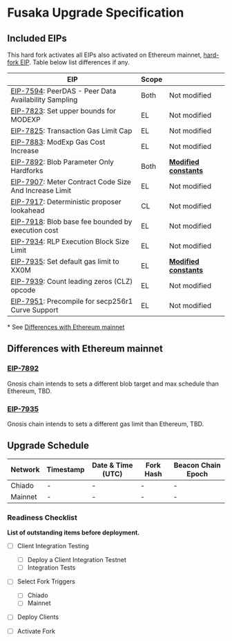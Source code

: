 # Fusaka Upgrade Specification

## Included EIPs

This hard fork activates all EIPs also activated on Ethereum mainnet, [hard-fork EIP](https://eips.ethereum.org/EIPS/eip-7607).
Table below list differences if any.

| EIP | Scope |   |
| - | - | - |
| [EIP-7594](https://eips.ethereum.org/EIPS/eip-7594): PeerDAS - Peer Data Availability Sampling   | Both | Not modified
| [EIP-7823](https://eips.ethereum.org/EIPS/eip-7823): Set upper bounds for MODEXP                 | EL   | Not modified
| [EIP-7825](https://eips.ethereum.org/EIPS/eip-7825): Transaction Gas Limit Cap                   | EL   | Not modified
| [EIP-7883](https://eips.ethereum.org/EIPS/eip-7883): ModExp Gas Cost Increase                    | EL   | Not modified
| [EIP-7892](https://eips.ethereum.org/EIPS/eip-7892): Blob Parameter Only Hardforks               | Both | [**Modified constants**](#eip-7892)
| [EIP-7907](https://eips.ethereum.org/EIPS/eip-7907): Meter Contract Code Size And Increase Limit | EL   | Not modified
| [EIP-7917](https://eips.ethereum.org/EIPS/eip-7917): Deterministic proposer lookahead            | CL   | Not modified
| [EIP-7918](https://eips.ethereum.org/EIPS/eip-7918): Blob base fee bounded by execution cost     | EL   | Not modified
| [EIP-7934](https://eips.ethereum.org/EIPS/eip-7934): RLP Execution Block Size Limit              | EL   | Not modified
| [EIP-7935](https://eips.ethereum.org/EIPS/eip-7935): Set default gas limit to XX0M               | EL   | [**Modified constants**](#eip-7935)
| [EIP-7939](https://eips.ethereum.org/EIPS/eip-7939): Count leading zeros (CLZ) opcode            | EL   | Not modified
| [EIP-7951](https://eips.ethereum.org/EIPS/eip-7951): Precompile for secp256r1 Curve Support      | EL   | Not modified

\* See [Differences with Ethereum mainnet](#differences-with-ethereum-mainnet)


## Differences with Ethereum mainnet

### [EIP-7892](https://eips.ethereum.org/EIPS/eip-7892)

Gnosis chain intends to sets a different blob target and max schedule than Ethereum, TBD.

### [EIP-7935](https://eips.ethereum.org/EIPS/eip-7935)

Gnosis chain intends to sets a different gas limit than Ethereum, TBD.

## Upgrade Schedule

| Network | Timestamp    | Date & Time (UTC)             | Fork Hash  | Beacon Chain Epoch |
| ------- | ------------ | ----------------------------- | ---------- | ------------------ |
| Chiado  | -            | -                             | -          | -                  |
| Mainnet | -            | -                             | -          | -                  |

### Readiness Checklist

**List of outstanding items before deployment.**

- [ ] Client Integration Testing
  - [ ] Deploy a Client Integration Testnet
  - [ ] Integration Tests
- [ ] Select Fork Triggers
  - [ ] Chiado
  - [ ] Mainnet
- [ ] Deploy Clients
- [ ] Activate Fork


